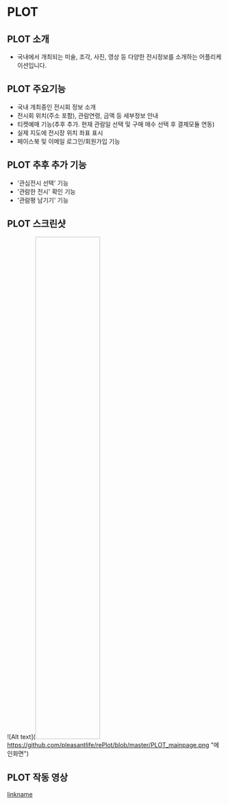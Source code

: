 # PLOT

## PLOT 소개
 - 국내에서 개최되는 미술, 조각, 사진, 영상 등 다양한 전시정보를 소개하는 어플리케이션입니다.

## PLOT 주요기능
 - 국내 개최중인 전시회 정보 소개 
 - 전시회 위치(주소 포함), 관람연령, 금액 등 세부정보 안내
 - 티켓예매 기능(추후 추가. 현재 관람일 선택 및 구매 매수 선택 후 결제모듈 연동)
 - 실제 지도에 전시장 위치 좌표 표시
 - 페이스북 및 이메일 로그인/회원가입 기능
 
## PLOT 추후 추가 기능
 - '관심전시 선택' 기능
 - '관람한 전시' 확인 기능
 - '관람평 남기기' 기능
 
## PLOT 스크린샷

 ![Alt text](<img width="30%" height="30%">https://github.com/pleasantlife/rePlot/blob/master/PLOT_mainpage.png</img> "메인화면")
 
## PLOT 작동 영상 
 [linkname](https://www.youtube.com/embed/ERtfedOJ-H8)
